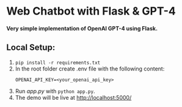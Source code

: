 # Web Chatbot with Flask & GPT-4

#### Very simple implementation of OpenAI GPT-4 using Flask.

## Local Setup:
 1. `pip install -r requirements.txt`
 2. In the root folder create .env file with the following content:
    ```
    OPENAI_API_KEY=<your_openai_api_key>
    ```
 3. Run *app.py* with `python app.py`.
 4. The demo will be live at [http://localhost:5000/](http://localhost:5000/)
